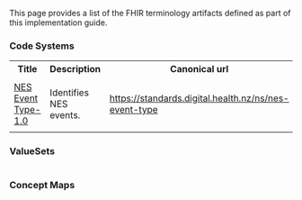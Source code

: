 This page provides a list of the FHIR terminology artifacts defined as part of this implementation guide.
<h3>Code Systems</h3>
<table class='table table-bordered table-condensed'>
<tr><th>Title</th><th>Description</th><th>Canonical url</th></tr>
<tr>
<td><a href="CodeSystem-nes-event-type-1.0.html">NES Event Type-1.0</a> </td>
<td> <p>Identifies NES events.</p> </td>
<td> <a href="https://standards.digital.health.nz/ns/nes-event-type">https://standards.digital.health.nz/ns/nes-event-type</a></td>
</tr>
</table>
<h3>ValueSets</h3>
<table class='table table-bordered table-condensed'>
</table>
<h3>Concept Maps</h3>
<table class='table table-bordered table-condensed'>
</table>